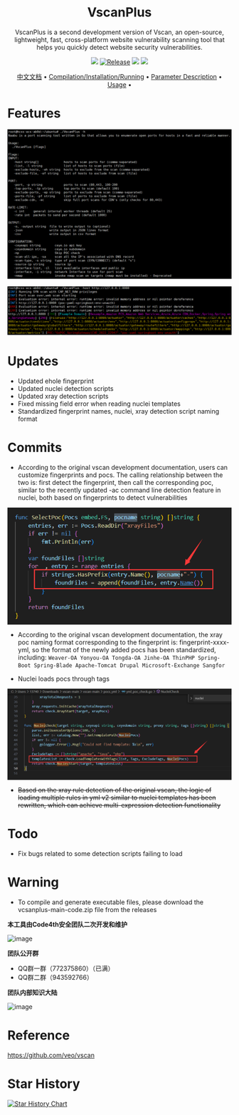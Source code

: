 <h1 align="center">
  <b>VscanPlus</b>
  <br>
</h1>
<p align="center">VscanPlus is a second development version of Vscan, an open-source, lightweight, fast, cross-platform website vulnerability scanning tool that helps you quickly detect website security vulnerabilities.</p>

<p align="center">
<a href="https://github.com/youki992/VscanPlus/issues"><img src="https://img.shields.io/badge/contributions-welcome-brightgreen.svg?style=flat"></a>
<a href="https://github.com/youki992/VscanPlus"><img alt="Release" src="https://img.shields.io/badge/LICENSE-BSD-important"></a>
<a href="https://github.com/youki992/VscanPlus/releases"><img src="https://img.shields.io/github/release/youki992/VscanPlus"></a>
<a href="https://github.com/youki992/VscanPlus/releases"><img src="https://img.shields.io/github/downloads/youki992/VscanPlus/total?color=blueviolet"></a>
</p>

<p align="center">
  <a href="/README_zh.md">中文文档</a> •
  <a href="/static/Installation.md">Compilation/Installation/Running</a> •
  <a href="/static/usage.md">Parameter Description</a> •
  <a href="/static/running.md">Usage</a> •
</p>

# Features

![image](./static/help.png)

![image](./static/exp.png)

# Updates

- Updated ehole fingerprint
- Updated nuclei detection scripts
- Updated xray detection scripts
- Fixed missing field error when reading nuclei templates
- Standardized fingerprint names, nuclei, xray detection script naming format

# Commits

- According to the original vscan development documentation, users can customize fingerprints and pocs. The calling relationship between the two is: first detect the fingerprint, then call the corresponding poc, similar to the recently updated -ac command line detection feature in nuclei, both based on fingerprints to detect vulnerabilities

<div style="text-align: center;">
    <img src="static/fingerprint.png" alt="vscan" style="width: 850; display: block; margin: 0 auto;">
</div>

- According to the original vscan development documentation, the xray poc naming format corresponding to the fingerprint is: fingerprint-xxxx-yml, so the format of the newly added pocs has been standardized, including:
``
Weaver-OA
Yonyou-OA
Tongda-OA
Jinhe-OA
ThinPHP
Spring-Boot
Spring-Blade
Apache-Tomcat
Drupal
Microsoft-Exchange
Sangfor
``

- Nuclei loads pocs through tags

<div style="text-align: center;">
    <img src="static/nuclei.png" alt="vscan" style="width: 850; display: block; margin: 0 auto;">
</div>

- ~~Based on the xray rule detection of the original vscan, the logic of loading multiple rules in yml v2 similar to nuclei templates has been rewritten, which can achieve multi-expression detection functionality~~

# Todo

- Fix bugs related to some detection scripts failing to load

# Warning

- To compile and generate executable files, please download the vcsanplus-main-code.zip file from the releases

**本工具由Code4th安全团队二次开发和维护**

![image](https://ice.frostsky.com/2024/08/18/5559fc7abc47065e9e5e53a7dba2142b.jpeg)

**团队公开群**
- QQ群一群（772375860）（已满）
- QQ群二群（943592766）

**团队内部知识大陆**

![image](https://ice.frostsky.com/2024/08/18/bea40903e13c5ae238926338dd3b5331.png)

# Reference

https://github.com/veo/vscan

# Star History

[![Star History Chart](https://api.star-history.com/svg?repos=youki992/VscanPlus&type=Date)](https://star-history.com/#youki992/VscanPlus&Date)
